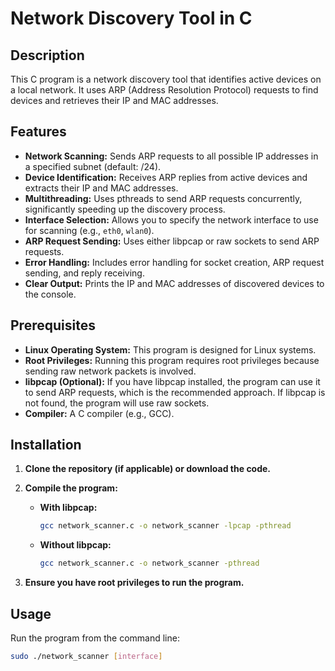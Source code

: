 # Network Discovery Tool in C

## Description

This C program is a network discovery tool that identifies active devices on a local network. It uses ARP (Address Resolution Protocol) requests to find devices and retrieves their IP and MAC addresses.

## Features

* **Network Scanning:** Sends ARP requests to all possible IP addresses in a specified subnet (default: /24).
* **Device Identification:** Receives ARP replies from active devices and extracts their IP and MAC addresses.
* **Multithreading:** Uses pthreads to send ARP requests concurrently, significantly speeding up the discovery process.
* **Interface Selection:** Allows you to specify the network interface to use for scanning (e.g., `eth0`, `wlan0`).
* **ARP Request Sending:** Uses either libpcap or raw sockets to send ARP requests.
* **Error Handling:** Includes error handling for socket creation, ARP request sending, and reply receiving.
* **Clear Output:** Prints the IP and MAC addresses of discovered devices to the console.

## Prerequisites

* **Linux Operating System:** This program is designed for Linux systems.
* **Root Privileges:** Running this program requires root privileges because sending raw network packets is involved.
* **libpcap (Optional):** If you have libpcap installed, the program can use it to send ARP requests, which is the recommended approach.  If libpcap is not found, the program will use raw sockets.
* **Compiler:** A C compiler (e.g., GCC).

## Installation

1.  **Clone the repository (if applicable) or download the code.**
2.  **Compile the program:**

    * **With libpcap:**
        ```bash
        gcc network_scanner.c -o network_scanner -lpcap -pthread
        ```
    * **Without libpcap:**
        ```bash
        gcc network_scanner.c -o network_scanner -pthread
        ```

3.  **Ensure you have root privileges to run the program.**

## Usage

Run the program from the command line:

```bash
sudo ./network_scanner [interface]
